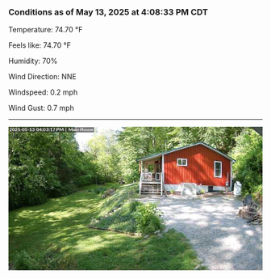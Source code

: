 ### Conditions as of May 13, 2025 at 4:08:33 PM CDT 

Temperature: 74.70 &deg;F

Feels like: 74.70 &deg;F

Humidity: 70%

Wind Direction: NNE

Windspeed: 0.2 mph

Wind Gust: 0.7 mph

---

<img src="./images/latest.jpeg"/>

